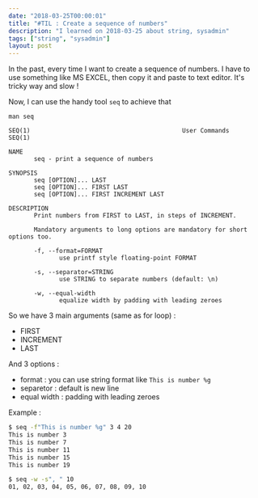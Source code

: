 ```yaml
---
date: "2018-03-25T00:00:01"
title: "#TIL : Create a sequence of numbers"
description: "I learned on 2018-03-25 about string, sysadmin"
tags: ["string", "sysadmin"]
layout: post
---
```



In the past, every time I want to create a sequence of numbers. I have to use something like MS EXCEL, then copy it and paste to text editor. It's tricky way and slow !

Now, I can use the handy tool `seq` to achieve that

`man seq`

```
SEQ(1)                                          User Commands                                         SEQ(1)            

NAME                          
       seq - print a sequence of numbers                    

SYNOPSIS                      
       seq [OPTION]... LAST   
       seq [OPTION]... FIRST LAST                           
       seq [OPTION]... FIRST INCREMENT LAST                 

DESCRIPTION                   
       Print numbers from FIRST to LAST, in steps of INCREMENT.                                                         

       Mandatory arguments to long options are mandatory for short options too.                                         

       -f, --format=FORMAT    
              use printf style floating-point FORMAT        

       -s, --separator=STRING 
              use STRING to separate numbers (default: \n)  

       -w, --equal-width      
              equalize width by padding with leading zeroes
```

So we have 3 main arguments (same as for loop) :

- FIRST
- INCREMENT
- LAST

And 3 options :

- format : you can use string format like `This is number %g`
- separetor : default is new line
- equal width : padding with leading zeroes

Example :

```bash
$ seq -f"This is number %g" 3 4 20
This is number 3              
This is number 7              
This is number 11             
This is number 15             
This is number 19
```

```bash
$ seq -w -s", " 10
01, 02, 03, 04, 05, 06, 07, 08, 09, 10
```
